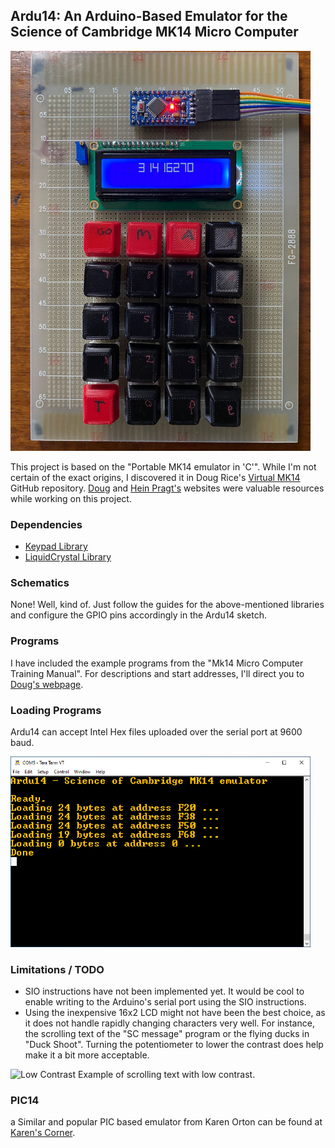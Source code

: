 ## Ardu14: An Arduino-Based Emulator for the Science of Cambridge MK14 Micro Computer
<img src="https://raw.githubusercontent.com/dadecoza/Ardu14/main/Images/Ardu14.jpg" alt="Ardu14" width="480" height="auto">

This project is based on the "Portable MK14 emulator in 'C'". While I'm not certain of the exact origins, I discovered it in Doug Rice's [Virtual MK14](https://github.com/doug-h-rice/virtual_mk14) GitHub repository. [Doug](http://www.dougrice.plus.com/) and [Hein Pragt's](https://www.heinpragt.com/english/software_development/ins8060_or_scmp_processor.html) websites were valuable resources while working on this project.

### Dependencies
* [Keypad Library](https://www.arduino.cc/reference/en/libraries/keypad/)
* [LiquidCrystal Library](https://www.arduino.cc/reference/en/libraries/liquidcrystal/)

### Schematics
None! Well, kind of. Just follow the guides for the above-mentioned libraries and configure the GPIO pins accordingly in the Ardu14 sketch.

### Programs
I have included the example programs from the "Mk14 Micro Computer Training Manual". For descriptions and start addresses, I'll direct you to [Doug's webpage](http://www.dougrice.plus.com/dev/seg_mk14.htm).

### Loading Programs
Ardu14 can accept Intel Hex files uploaded over the serial port at 9600 baud.

<img src="https://raw.githubusercontent.com/dadecoza/Ardu14/main/Images/TeraTerm.PNG" alt="TeraTerm" width="480" height="auto">


### Limitations / TODO
* SIO instructions have not been implemented yet. It would be cool to enable writing to the Arduino's serial port using the SIO instructions.
* Using the inexpensive 16x2 LCD might not have been the best choice, as it does not handle rapidly changing characters very well. For instance, the scrolling text of the "SC message" program or the flying ducks in "Duck Shoot". Turning the potentiometer to lower the contrast does help make it a bit more acceptable.
<img src="https://raw.githubusercontent.com/dadecoza/Ardu14/main/Images/LowContrast.gif" alt="Low Contrast" width="300" height="auto">
Example of scrolling text with low contrast.

### PIC14
a Similar and popular PIC based emulator from Karen Orton can be found at [Karen's Corner](http://techlib.com/area_50/Readers/Karen/micro.htm).


